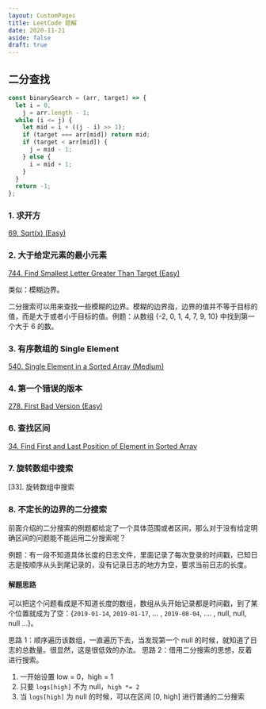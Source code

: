 ```yaml
---
layout: CustomPages
title: LeetCode 题解
date: 2020-11-21
aside: false
draft: true
---
```


## 二分查找

```js
const binarySearch = (arr, target) => {
  let i = 0,
    j = arr.length - 1;
  while (i <= j) {
    let mid = i + ((j - i) >> 1);
    if (target === arr[mid]) return mid;
    if (target < arr[mid]) {
      j = mid - 1;
    } else {
      i = mid + 1;
    }
  }
  return -1;
};
```

### 1. 求开方

[69. Sqrt(x) (Easy)](https://leetcode-cn.com/problems/sqrtx/description/)

### 2. 大于给定元素的最小元素

[744. Find Smallest Letter Greater Than Target (Easy)](https://leetcode-cn.com/problems/find-smallest-letter-greater-than-target/description/)

类似：模糊边界。

二分搜索可以用来查找一些模糊的边界。模糊的边界指，边界的值并不等于目标的值，而是大于或者小于目标的值。例题：从数组 {-2, 0, 1, 4, 7, 9, 10} 中找到第一个大于 6 的数。

### 3. 有序数组的 Single Element

[540. Single Element in a Sorted Array (Medium)](https://leetcode-cn.com/problems/single-element-in-a-sorted-array/description/)

### 4. 第一个错误的版本

[278. First Bad Version (Easy)](https://leetcode-cn.com/problems/first-bad-version/description/)

### 6. 查找区间

[34. Find First and Last Position of Element in Sorted Array](https://leetcode-cn.com/problems/find-first-and-last-position-of-element-in-sorted-array/)

### 7. 旋转数组中搜索

[33]. 旋转数组中搜索

### 8. 不定长的边界的二分搜索

前面介绍的二分搜索的例题都给定了一个具体范围或者区间，那么对于没有给定明确区间的问题能不能运用二分搜索呢？

例题：有一段不知道具体长度的日志文件，里面记录了每次登录的时间戳，已知日志是按顺序从头到尾记录的，没有记录日志的地方为空，要求当前日志的长度。

#### 解题思路

可以把这个问题看成是不知道长度的数组，数组从头开始记录都是时间戳，到了某个位置就成为了空：{`2019-01-14`, `2019-01-17`, … , `2019-08-04`, …. , null, null, null ...}。

思路 1：顺序遍历该数组，一直遍历下去，当发现第一个 null 的时候，就知道了日志的总数量。很显然，这是很低效的办法。
思路 2：借用二分搜索的思想，反着进行搜索。

1.  一开始设置 low = 0，high = 1
2.  只要 `logs[high]` 不为 null，`high *= 2`
3.  当 `logs[high]` 为 null 的时候，可以在区间 [0, high] 进行普通的二分搜索
